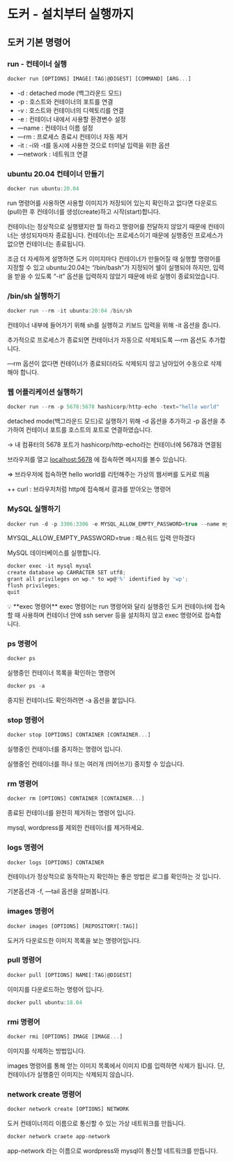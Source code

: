 # 도커 - 설치부터 실행까지

## 도커 기본 명령어

### run - 컨테이너 실행

```jsx
docker run [OPTIONS] IMAGE[:TAG|@DIGEST] [COMMAND] [ARG...]
```

- -d : detached mode (백그라운드 모드)
- -p : 호스트와 컨테이너의 포트를 연결
- -v : 호스트와 컨테이너의 디렉토리를 연결
- -e : 컨테이너 내에서 사용할 환경변수 설정
- —name : 컨테이너 이름 설정
- —rm : 프로세스 종료시 컨테이너 자동 제거
- -it : -i와 -t를 동시에 사용한 것으로 터미널 입력을 위한 옵션
- —network : 네트워크 연결

### ubuntu 20.04 컨테이너 만들기

```jsx
docker run ubuntu:20.04
```

run 명령어를 사용하면 사용할 이미지가 저장되어 있는지 확인하고 없다면 다운로드(pull)한 후 컨테이너를 생성(create)하고 시작(start)합니다.

컨테이너는 정상적으로 실행됐지만 뭘 하라고 명령어를 전달하지 않았기 때문에 컨테이너는 생성되자마자 종료됩니다. 컨테이너는 프로세스이기 때문에 실행중인 프로세스가 없으면 컨테이너는 종료됩니다.

조금 더 자세하게 설명하면 도커 이미지마다 컨테이너가 만들어질 때 실행할 명령어를 지정할 수 있고 ubuntu:20.04는 “/bin/bash”가 지정되어 쉘이 실행되야 하지만, 입력을 받을 수 있도록 “-it” 옵션을 입력하지 않았기 때문에 바로 실행이 종료되었습니다.

### /bin/sh 실행하기

```jsx
docker run --rm -it ubuntu:20:04 /bin/sh
```

컨테이너 내부에 들어가기 위해 sh를 실행하고 키보드 입력을 위해 -it 옵션을 줍니다.

추가적으로 프로세스가 종료되면 컨테이너가 자동으로 삭제되도록 —rm 옵션도 추가합니다.

—rm 옵션이 없다면 컨테이너가 종료되더라도 삭제되지 않고 남아있어 수동으로 삭제해야 합니다.

### 웹 어플리케이션 실행하기

```jsx
docker run --rm -p 5678:5678 hashicorp/http-echo -text="hello world"
```

detached mode(백그라운드 모드)로 실행하기 위해 -d 옵션을 추가하고 -p 옵션을 추가하여 컨테이너 포트를 호스트의 포트로 연결하였습니다.

→ 내 컴퓨터의 5678 포트가 hashicorp/http-echo라는 컨테이너에 5678과 연결됨

브라우저를 열고 [localhost:5678](http://localhost:5678) 에 접속하면 메시지를 볼수 있습니다.

⇒ 브라우저에 접속하면 hello world를 리턴해주는 가상의 웹서버를 도커로 띄움

++ curl : 브라우저처럼 http에 접속해서 결과를 받아오는 명령어

### MySQL 실행하기

```jsx
docker run -d -p 3306:3306 -e MYSQL_ALLOW_EMPTY_PASSWORD=true --name mysql mysql:5.7
```

MYSQL_ALLOW_EMPTY_PASSWORD=true : 패스워드 입력 안하겠다

MySQL 데이터베이스를 실행합니다.

```jsx
docker exec -it mysql mysql
create database wp CAHRACTER SET utf8;
grant all privileges on wp.* to wp@'%' identified by 'wp';
flush privileges;
quit
```

<aside>
💡 **exec 명령어**
exec 명령어는 run 명령어와 달리 실행중인 도커 컨테이너에 접속할 때 사용하며 컨테이너 안에 ssh server 등을 설치하지 않고 exec 명령어로 접속합니다.

</aside>

### ps 명령어

```jsx
docker ps
```

실행중인 컨테이너 목록을 확인하는 명령어

```jsx
docker ps -a
```

중지된 컨테이너도 확인하려면 -a 옵션을 붙입니다.

### stop 명령어

```jsx
docker stop [OPTIONS] CONTAINER [CONTAINER...]
```

실행중인 컨테이너를 중지하는 명령어 입니다.

실행중인 컨테이너를 하나 또는 여러개 (띄어쓰기) 중지할 수 있습니다.

### rm 명령어

```jsx
docker rm [OPTIONS] CONTAINER [CONTAINER...]
```

종료된 컨테이너를 완전히 제거하는 명령어 입니다.

mysql, wordpress를 제외한 컨테이너를 제거하세요.

### logs 명령어

```jsx
docker logs [OPTIONS] CONTAINER
```

컨테이너가 정상적으로 동작하는지 확인하는 좋은 방법은 로그를 확인하는 것 입니다.

기본옵션과 -f, —tail 옵션을 살펴봅니다.

### images 명령어

```jsx
docker images [OPTIONS] [REPOSITORY[:TAG]]
```

도커가 다운로드한 이미지 목록을 보는 명령어입니다.

### pull 명령어

```jsx
docker pull [OPTIONS] NAME[:TAG|@DIGEST]
```

이미지를 다운로드하는 명령어 입니다.

```jsx
docker pull ubuntu:18.04
```

### rmi 명령어

```jsx
docker rmi [OPTIONS] IMAGE [IMAGE...]
```

이미지를 삭제하는 방법입니다.

images 명령어를 통해 얻는 이미지 목록에서 이미지 ID를 입력하면 삭제가 됩니다. 단, 컨테이너가 실행중인 이미지는 삭제되지 않습니다.

### network create 명령어

```jsx
docker network create [OPTIONS] NETWORK
```

도커 컨테이너끼리 이름으로 통신할 수 있는 가상 네트워크를 만듭니다.

```jsx
docker network craete app-network
```

app-network 라는 이름으로 wordpress와 mysql이 통신할 네트워크를 만듭니다.